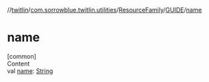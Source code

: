 //[twitlin](../../../index.md)/[com.sorrowblue.twitlin.utilities](../../index.md)/[ResourceFamily](../index.md)/[GUIDE](index.md)/[name](name.md)



# name  
[common]  
Content  
val [name](name.md): [String](https://kotlinlang.org/api/latest/jvm/stdlib/kotlin/-string/index.html)  



